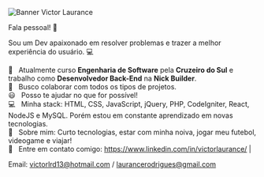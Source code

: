 ![Banner Victor Laurance](https://user-images.githubusercontent.com/57143675/114047338-01d5c000-9860-11eb-9079-acdd575ea6ec.png)


Fala pessoal! 👋

Sou um Dev apaixonado em resolver problemas e trazer a melhor experiência do usuário. :computer:

 :rocket:  &nbsp; Atualmente curso **Engenharia de Software** pela **Cruzeiro do Sul** e trabalho como **Desenvolvedor Back-End** na **Nick Builder**.
 <br/> :purple_heart: &nbsp; Busco colaborar com todos os tipos de projetos.
 <br/> :smiley: &nbsp; Posso te ajudar no que for possível!
 <br/> :computer: &nbsp; Minha stack: HTML, CSS, JavaScript, jQuery, PHP, CodeIgniter, React, NodeJS e MySQL. Porém estou em constante aprendizado em novas tecnologias.
 <br/> 💬  &nbsp; Sobre mim: Curto tecnologias, estar com minha noiva, jogar meu futebol, videogame e viajar!
 <br/> :email: &nbsp; Entre em contato comigo: https://www.linkedin.com/in/victorlaurance/
| 

Email: victorlrd13@hotmail.com / laurancerodrigues@gmail.com

<!--
**Laurance10/Laurance10** is a ✨ _special_ ✨ repository because its `README.md` (this file) appears on your GitHub profile.
